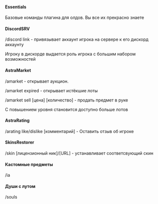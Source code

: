 
#### Essentials

Базовые команды плагина для олдов. Вы все их прекрасно знаете

#### DiscordSRV

/discord link - привязывает аккаунт игрока на сервере к его дискорд аккаунту

Игроку в дискорде выдается роль игрока с большим набором возможностей

#### AstraMarket

/amarket - открывает аукцион.

/amarket expired - открывает истёкшие лоты

/amarket sell [цена]  [количество] - продать предмет в руке

С повышением уровня становится доступно больше лотов

#### AstraRating

/arating like/dislike [комментарий] - Оставить отзыв об игроке

#### SkinsRestorer

/skin [лицензионный ник]/[URL] - устанавливает соответсвующий скин

#### Кастомные предметы

/ia

#### Души с лутом

/souls 